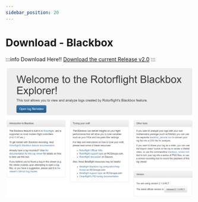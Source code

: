 ```yaml
---
sidebar_position: 20
---
```


# Download - Blackbox

:::info Download Here!!
[Download the current Release v2.0](https://github.com/rotorflight/rotorflight-blackbox/releases/tag/release/2.0.0)
:::

![Blackbox](./img/blackbox.png)
